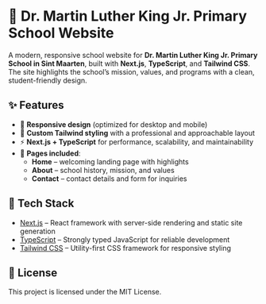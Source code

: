 # 🏫 Dr. Martin Luther King Jr. Primary School Website

A modern, responsive school website for **Dr. Martin Luther King Jr. Primary School in Sint Maarten**, built with **Next.js**, **TypeScript**, and **Tailwind CSS**.  
The site highlights the school’s mission, values, and programs with a clean, student-friendly design.  

## ✨ Features

- 📱 **Responsive design** (optimized for desktop and mobile)  
- 🎨 **Custom Tailwind styling** with a professional and approachable layout  
- ⚡ **Next.js + TypeScript** for performance, scalability, and maintainability  
- 📝 **Pages included**:
  - **Home** – welcoming landing page with highlights  
  - **About** – school history, mission, and values  
  - **Contact** – contact details and form for inquiries  

## 🚀 Tech Stack

- [Next.js](https://nextjs.org/) – React framework with server-side rendering and static site generation  
- [TypeScript](https://www.typescriptlang.org/) – Strongly typed JavaScript for reliable development  
- [Tailwind CSS](https://tailwindcss.com/) – Utility-first CSS framework for responsive styling

## 📄 License

This project is licensed under the MIT License.

